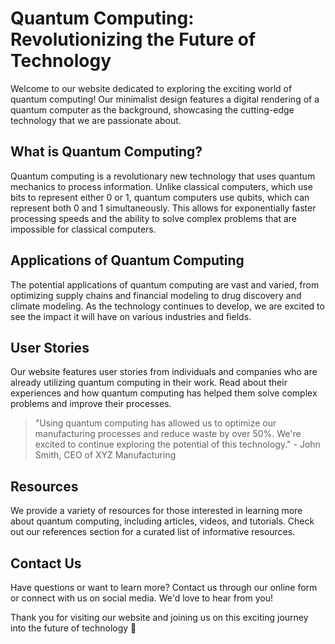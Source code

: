 <!--font:Cinzel Decorative-->

# Quantum Computing: Revolutionizing the Future of Technology

Welcome to our website dedicated to exploring the exciting world of quantum computing! Our minimalist design features a digital rendering of a quantum computer as the background, showcasing the cutting-edge technology that we are passionate about.

## What is Quantum Computing?

Quantum computing is a revolutionary new technology that uses quantum mechanics to process information. Unlike classical computers, which use bits to represent either 0 or 1, quantum computers use qubits, which can represent both 0 and 1 simultaneously. This allows for exponentially faster processing speeds and the ability to solve complex problems that are impossible for classical computers.

## Applications of Quantum Computing

The potential applications of quantum computing are vast and varied, from optimizing supply chains and financial modeling to drug discovery and climate modeling. As the technology continues to develop, we are excited to see the impact it will have on various industries and fields.

## User Stories

Our website features user stories from individuals and companies who are already utilizing quantum computing in their work. Read about their experiences and how quantum computing has helped them solve complex problems and improve their processes.

> "Using quantum computing has allowed us to optimize our manufacturing processes and reduce waste by over 50%. We're excited to continue exploring the potential of this technology." - John Smith, CEO of XYZ Manufacturing

## Resources

We provide a variety of resources for those interested in learning more about quantum computing, including articles, videos, and tutorials. Check out our references section for a curated list of informative resources.

## Contact Us

Have questions or want to learn more? Contact us through our online form or connect with us on social media. We'd love to hear from you!

Thank you for visiting our website and joining us on this exciting journey into the future of technology 🚀

<!--

Write me content for website with wallpaper which alt text is:

"A wallpaper featuring a digital rendering of a quantum computer, with a minimalist color scheme and geometric lines."

The name/title of the page should not be 1:1 copy of the alt text but rather a real content of the website which is using this wallpaper.

- Use markdown format 
- Start with heading
- Heading should be short and concise
- The content should look like a real website 
- The website should not be about the wallpaper, wallpaper is just a related background
- Heading should be contain work "wallpaper" or "background"
- Include real sections like references, contact, user stories, etc. use things relevant to the page purpose.
- Feel free to use structure like headings, bullets, numbering, blockquotes, paragraphs, horizontal lines, etc.
- You can use formatting like bold or _italic_
- You can include UTF-8 emojis
- Links should be only #hash anchors (and you can refer to the document itself)
- Do not include images


---


# Quantum Computing: Revolutionizing the Future of Technology

Welcome to our website dedicated to exploring the exciting world of quantum computing! Our minimalist design features a digital rendering of a quantum computer as the background, showcasing the cutting-edge technology that we are passionate about.

## What is Quantum Computing?

Quantum computing is a revolutionary new technology that uses quantum mechanics to process information. Unlike classical computers, which use bits to represent either 0 or 1, quantum computers use qubits, which can represent both 0 and 1 simultaneously. This allows for exponentially faster processing speeds and the ability to solve complex problems that are impossible for classical computers.

## Applications of Quantum Computing

The potential applications of quantum computing are vast and varied, from optimizing supply chains and financial modeling to drug discovery and climate modeling. As the technology continues to develop, we are excited to see the impact it will have on various industries and fields.

## User Stories

Our website features user stories from individuals and companies who are already utilizing quantum computing in their work. Read about their experiences and how quantum computing has helped them solve complex problems and improve their processes.

> "Using quantum computing has allowed us to optimize our manufacturing processes and reduce waste by over 50%. We're excited to continue exploring the potential of this technology." - John Smith, CEO of XYZ Manufacturing

## Resources

We provide a variety of resources for those interested in learning more about quantum computing, including articles, videos, and tutorials. Check out our references section for a curated list of informative resources.

## Contact Us

Have questions or want to learn more? Contact us through our online form or connect with us on social media. We'd love to hear from you!

Thank you for visiting our website and joining us on this exciting journey into the future of technology 🚀

-->
